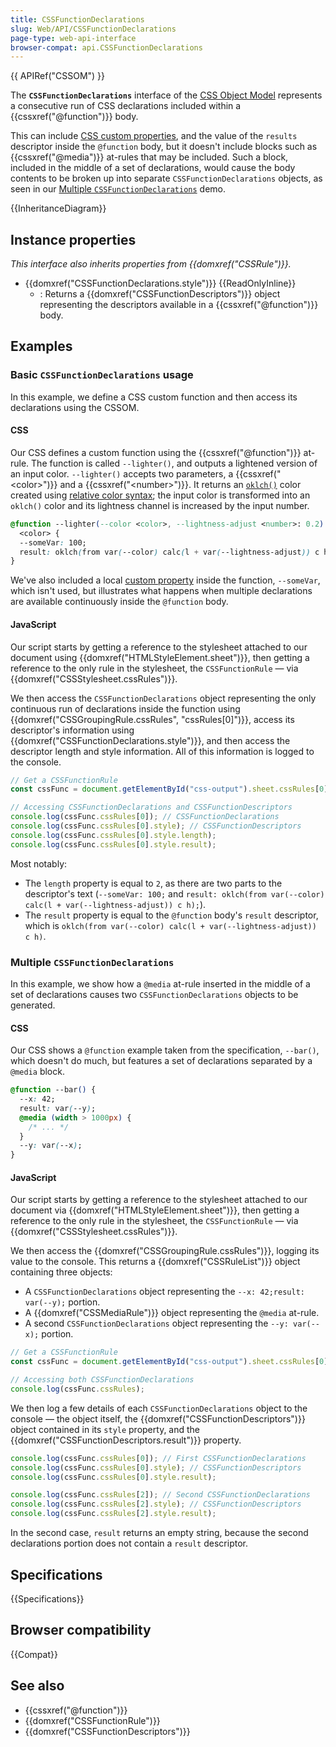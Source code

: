 ```yaml
---
title: CSSFunctionDeclarations
slug: Web/API/CSSFunctionDeclarations
page-type: web-api-interface
browser-compat: api.CSSFunctionDeclarations
---
```


{{ APIRef("CSSOM") }}

The **`CSSFunctionDeclarations`** interface of the [CSS Object Model](/en-US/docs/Web/API/CSS_Object_Model) represents a consecutive run of CSS declarations included within a {{cssxref("@function")}} body.

This can include [CSS custom properties](/en-US/docs/Web/CSS/CSS_cascading_variables/Using_CSS_custom_properties), and the value of the `results` descriptor inside the `@function` body, but it doesn't include blocks such as {{cssxref("@media")}} at-rules that may be included. Such a block, included in the middle of a set of declarations, would cause the body contents to be broken up into separate `CSSFunctionDeclarations` objects, as seen in our [Multiple `CSSFunctionDeclarations`](#multiple_cssfunctiondeclarations) demo.

{{InheritanceDiagram}}

## Instance properties

_This interface also inherits properties from {{domxref("CSSRule")}}._

- {{domxref("CSSFunctionDeclarations.style")}} {{ReadOnlyInline}}
  - : Returns a {{domxref("CSSFunctionDescriptors")}} object representing the descriptors available in a {{cssxref("@function")}} body.

## Examples

### Basic `CSSFunctionDeclarations` usage

In this example, we define a CSS custom function and then access its declarations using the CSSOM.

#### CSS

Our CSS defines a custom function using the {{cssxref("@function")}} at-rule. The function is called `--lighter()`, and outputs a lightened version of an input color. `--lighter()` accepts two parameters, a {{cssxref("&lt;color>")}} and a {{cssxref("&lt;number>")}}. It returns an [`oklch()`](/en-US/docs/Web/CSS/color_value/oklch) color created using [relative color syntax](/en-US/docs/Web/CSS/CSS_colors/Relative_colors); the input color is transformed into an `oklch()` color and its lightness channel is increased by the input number.

```css live-sample___cssfunctiondeclarations-basics
@function --lighter(--color <color>, --lightness-adjust <number>: 0.2) returns
  <color> {
  --someVar: 100;
  result: oklch(from var(--color) calc(l + var(--lightness-adjust)) c h);
}
```

We've also included a local [custom property](/en-US/docs/Web/CSS/CSS_cascading_variables/Using_CSS_custom_properties) inside the function, `--someVar`, which isn't used, but illustrates what happens when multiple declarations are available continuously inside the `@function` body.

#### JavaScript

Our script starts by getting a reference to the stylesheet attached to our document using {{domxref("HTMLStyleElement.sheet")}}, then getting a reference to the only rule in the stylesheet, the `CSSFunctionRule` — via {{domxref("CSSStylesheet.cssRules")}}.

We then access the `CSSFunctionDeclarations` object representing the only continuous run of declarations inside the function using {{domxref("CSSGroupingRule.cssRules", "cssRules[0]")}}, access its descriptor's information using {{domxref("CSSFunctionDeclarations.style")}}, and then access the descriptor length and style information. All of this information is logged to the console.

```js live-sample___cssfunctiondeclarations-basics
// Get a CSSFunctionRule
const cssFunc = document.getElementById("css-output").sheet.cssRules[0];

// Accessing CSSFunctionDeclarations and CSSFunctionDescriptors
console.log(cssFunc.cssRules[0]); // CSSFunctionDeclarations
console.log(cssFunc.cssRules[0].style); // CSSFunctionDescriptors
console.log(cssFunc.cssRules[0].style.length);
console.log(cssFunc.cssRules[0].style.result);
```

Most notably:

- The `length` property is equal to `2`, as there are two parts to the descriptor's text (`--someVar: 100;` and `result: oklch(from var(--color) calc(l + var(--lightness-adjust)) c h);`).
- The `result` property is equal to the `@function` body's `result` descriptor, which is `oklch(from var(--color) calc(l + var(--lightness-adjust)) c h)`.

### Multiple `CSSFunctionDeclarations`

In this example, we show how a `@media` at-rule inserted in the middle of a set of declarations causes two `CSSFunctionDeclarations` objects to be generated.

#### CSS

Our CSS shows a `@function` example taken from the specification, `--bar()`, which doesn't do much, but features a set of declarations separated by a `@media` block.

```css live-sample___multiple-cssfunctiondeclarations
@function --bar() {
  --x: 42;
  result: var(--y);
  @media (width > 1000px) {
    /* ... */
  }
  --y: var(--x);
}
```

#### JavaScript

Our script starts by getting a reference to the stylesheet attached to our document via {{domxref("HTMLStyleElement.sheet")}}, then getting a reference to the only rule in the stylesheet, the `CSSFunctionRule` — via {{domxref("CSSStylesheet.cssRules")}}.

We then access the {{domxref("CSSGroupingRule.cssRules")}}, logging its value to the console. This returns a {{domxref("CSSRuleList")}} object containing three objects:

- A `CSSFunctionDeclarations` object representing the `--x: 42;result: var(--y);` portion.
- A {{domxref("CSSMediaRule")}} object representing the `@media` at-rule.
- A second `CSSFunctionDeclarations` object representing the `--y: var(--x);` portion.

```js live-sample___multiple-cssfunctiondeclarations
// Get a CSSFunctionRule
const cssFunc = document.getElementById("css-output").sheet.cssRules[0];

// Accessing both CSSFunctionDeclarations
console.log(cssFunc.cssRules);
```

We then log a few details of each `CSSFunctionDeclarations` object to the console — the object itself, the {{domxref("CSSFunctionDescriptors")}} object contained in its `style` property, and the {{domxref("CSSFunctionDescriptors.result")}} property.

```js live-sample___multiple-cssfunctiondeclarations
console.log(cssFunc.cssRules[0]); // First CSSFunctionDeclarations
console.log(cssFunc.cssRules[0].style); // CSSFunctionDescriptors
console.log(cssFunc.cssRules[0].style.result);

console.log(cssFunc.cssRules[2]); // Second CSSFunctionDeclarations
console.log(cssFunc.cssRules[2].style); // CSSFunctionDescriptors
console.log(cssFunc.cssRules[2].style.result);
```

In the second case, `result` returns an empty string, because the second declarations portion does not contain a `result` descriptor.

## Specifications

{{Specifications}}

## Browser compatibility

{{Compat}}

## See also

- {{cssxref("@function")}}
- {{domxref("CSSFunctionRule")}}
- {{domxref("CSSFunctionDescriptors")}}

